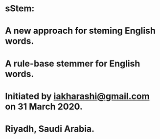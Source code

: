 # sStem:
# A new approach for steming English words.
# A rule-base stemmer for English words.
# Initiated by iakharashi@gmail.com on 31 March 2020.
# Riyadh, Saudi Arabia.
